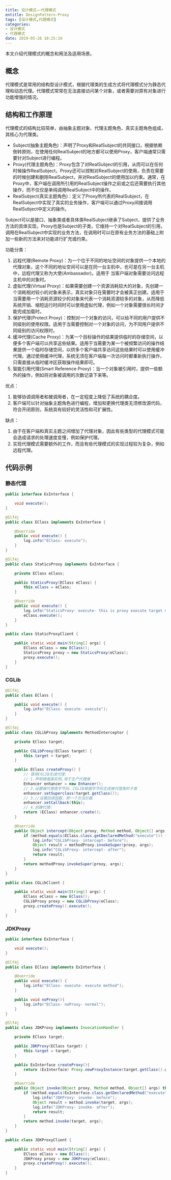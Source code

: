 ```yaml
---
title: 设计模式——代理模式
entitle: DesignPattern-Proxy
tags: [设计模式,代理模式]
categories:
- 设计模式
- 代理模式
date: 2019-05-26 10:25:19
---
```

本文介绍代理模式的概念和用法及适用场景。
<!--more-->
## 概念

代理模式是常用的结构型设计模式，根据代理类的生成方式将代理模式分为静态代理和动态代理。代理模式常常在无法直接访问某个对象，或者需要对原有对象进行功能增强的情况。

## 结构和工作原理

代理模式的结构比较简单，由抽象主题对象、代理主题角色、真实主题角色组成，其核心为代理类。

* Subject(抽象主题角色)：声明了Proxy和RealSubject的共同接口，根据依赖倒转原则，在使用任何RealSubject的地方都可以使用Proxy，客户端通常只需要针对Subject进行编程。
* Proxy(代理主题角色)：Proxy包含了对RealSubject的引用，从而可以在任何时候操作RealSubject，Proxy还可以控制对RealSubject的使用，负责在需要的时候创建和删除RealSubject，并对RealSubject的使用加以约束。通常，在Proxy中，客户端在调用所引用的RealSubject操作之前或之后还需要执行其他操作，而不仅仅是单纯调用RealSubject中的操作。
* RealSubject(真实主题角色)：定义了Proxy所代表的RealSubject，在RealSubject中实现了真实的业务操作，客户端可以通过Proxy间接调用RealSubject中定义的操作。

Subject可以是接口、抽象类或者具体类RealSubject继承了Subject，提供了业务方法的具体实现，Proxy也是Subject的子类，它维持一个对RealSubject的引用，调用在RealSubject中实现的业务方法，在调用时可以在原有业务方法的基础上附加一些新的方法来对功能进行扩充或约束。

功能分类：
1. 远程代理(Remote Proxy)：为一个位于不同的地址空间的对象提供一个本地的代理对象，这个不同的地址空间可以是在同一台主机中，也可是在另一台主机中，远程代理又称为大使(Ambassador)。适用于 当客户端对象需要访问远程主机中的对象时。
2.  虚拟代理(Virtual Proxy)：如果需要创建一个资源消耗较大的对象，先创建一个消耗相对较小的对象来表示，真实对象只在需要时才会被真正创建。适用于当需要用一个消耗资源较少的对象来代表一个消耗资源较多的对象，从而降低系统开销、缩短运行时间时可以使用虚拟代理，例如一个对象需要很长时间才能完成加载时。
3. 保护代理(Protect Proxy)：控制对一个对象的访问，可以给不同的用户提供不同级别的使用权限。适用于当需要控制对一个对象的访问，为不同用户提供不同级别的访问权限时。
4.  缓冲代理(Cache Proxy)：为某一个目标操作的结果提供临时的存储空间，以便多个客户端可以共享这些结果。适用于当需要为某一个被频繁访问的操作结果提供一个临时存储空间，以供多个客户端共享访问这些结果时可以使用缓冲代理。通过使用缓冲代理，系统无须在客户端每一次访问时都重新执行操作，只需直接从临时缓冲区获取操作结果即可。
5. 智能引用代理(Smart Reference Proxy)：当一个对象被引用时，提供一些额外的操作，例如将对象被调用的次数记录下来等。

优点：
1. 能够协调调用者和被调用者，在一定程度上降低了系统的耦合度。
2. 客户端可以针对抽象主题角色进行编程，增加和更换代理类无须修改源代码，符合开闭原则，系统具有较好的灵活性和可扩展性。

缺点：
1. 由于在客户端和真实主题之间增加了代理对象，因此有些类型的代理模式可能会造成请求的处理速度变慢，例如保护代理。
2. 实现代理模式需要额外的工作，而且有些代理模式的实现过程较为复杂，例如远程代理。

## 代码示例

### 静态代理

```java
public interface ExInterface {

    void execute();
}
```

```java
@Slf4j
public class EClass implements ExInterface {

    @Override
    public void execute() {
        log.info("EClass- execute");
    }
}
```

```java
@Slf4j
public class StaticsProxy implements ExInterface {

    private EClass eClass;

    public StaticsProxy(EClass eClass) {
        this.eClass = eClass;
    }

    @Override
    public void execute() {
        log.info("StaticsProxy- execute- this is proxy execute target method");
        eClass.execute();
    }
}
```

```java
public class StaticProxyClient {

    public static void main(String[] args) {
        EClass eClass = new EClass();
        StaticsProxy proxy = new StaticsProxy(eClass);
        proxy.execute();
    }
}
```

### CGLib

```java
@Slf4j
public class EClass {

    public void execute() {
        log.info("EClass- execute- execute");
    }
}
```

```java
@Slf4j
public class CGLibProxy implements MethodInterceptor {

    private EClass target;

    public CGLibProxy(EClass target) {
        this.target = target;
    }

    public EClass createProxy() {
        // 使用CGLIB生成代理:
        // 1.声明增强类实例,用于生产代理类
        Enhancer enhancer = new Enhancer();
        // 2.设置被代理类字节码，CGLIB根据字节码生成被代理类的子类
        enhancer.setSuperclass(target.getClass());
        // 3.//设置回调函数，即一个方法拦截
        enhancer.setCallback(this);
        // 4.创建代理:
        return (EClass) enhancer.create();
    }

    @Override
    public Object intercept(Object proxy, Method method, Object[] args, MethodProxy methodProxy) throws Throwable {
        if (method.equals(EClass.class.getDeclaredMethod("execute"))) {
            log.info("CGLibProxy- intercept- before");
            Object result = methodProxy.invokeSuper(proxy, args);
            log.info("CGLibProxy- intercept- after");
            return result;
        }
        return methodProxy.invokeSuper(proxy, args);
    }
}
```

```java
public class CGLibClient {

    public static void main(String[] args) {
        EClass eClass = new EClass();
        CGLibProxy proxy = new CGLibProxy(eClass);
        proxy.createProxy().execute();
    }
}
```

### JDKProxy

```java
public interface ExInterface {

    void execute();
}
```

```java
@Slf4j
public class EClass implements ExInterface {

    @Override
    public void execute() {
        log.info("EClass- execute- execute method");
    }

    public void noProxy(){
        log.info("EClass- noProxy- normal");
    }
}
```

```java
@Slf4j
public class JDKProxy implements InvocationHandler {

    private EClass target;

    public JDKProxy(EClass target) {
        this.target = target;
    }

    public ExInterface createProxy(){
        return (ExInterface) Proxy.newProxyInstance(target.getClass().getClassLoader(), target.getClass().getInterfaces(), this);
    }

    @Override
    public Object invoke(Object proxy, Method method, Object[] args) throws Throwable {
        if (method.equals(ExInterface.class.getDeclaredMethod("execute"))) {
            log.info("JDKProxy- invoke- before");
            Object result = method.invoke(target, args);
            log.info("JDKProxy- invoke- after");
            return result;
        }
        return method.invoke(target, args);
    }
}
```

```java
public class JDKProxyClient {

    public static void main(String[] args) {
        EClass eClass = new EClass();
        JDKProxy proxy = new JDKProxy(eClass);
        proxy.createProxy().execute();
    }
}
```
